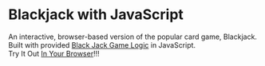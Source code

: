 # Blackjack with JavaScript

An interactive, browser-based version of the popular card game, Blackjack.<br>
Built with provided [Black Jack Game Logic](https://www.npmjs.com/package/blackjack-dealer-logic) in JavaScript.<br>
Try It Out [In Your Browser](https://william-harris216.github.io/BlackJack_JavaScript/)!!!
